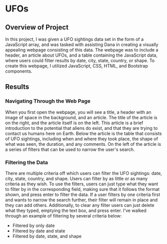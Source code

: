 # UFOs

## Overview of Project
In this project, I was given a UFO sightings data set in the form of a JavaScript array, and was tasked with assisting Dana in creating a visually appealing webpage consisting of this data. The webpage was to include a header, an article about UFOs, and a table containing the JavaScript data, where users could filter results by date, city, state, country, or shape. To create this webpage, I utilized JavaScript, CSS, HTML, and Bootstrap components.

## Results
### Navigating Through the Web Page
When you first open the webpage, you will see a title, a header with an image of space in the background, and an article. The title of the article is on the right, and the article itself is on the left. This article is a brief introduction to the potential that aliens do exist, and that they are trying to contact us humans here on Earth. Below the article is the table that consists of UFO sightings, including when and where they took place, the shape of what was seen, the duration, and any comments. On the left of the article is a series of filters that can be used to narrow the user's search.

### Filtering the Data
There are multiple criteria off which users can filter the UFO sightings: date, city, state, country, and shape. Users can filter by as little or as many criteria as they wish. To use the filters, users can just type what they want to filter by in the corresponding field, making sure that it follows the format shown, and press enter to filter the data. If a user filters by one criteria first and wants to narrow the search further, their filter will remain in place and they can add others. Additionally, to clear any filter users can just delete what they typed, emptying the text box, and press enter. I've walked through an example of filtering by several criteria below:
- Filtered by only date
- Filtered by date and state
- Filtered by date, state, and shape

